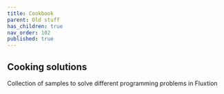 ```yaml
---
title: Cookbook
parent: Old stuff
has_children: true
nav_order: 102
published: true
---
```



## Cooking solutions
Collection of samples to solve different programming problems in Fluxtion

